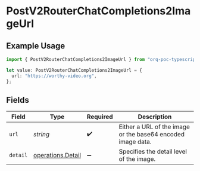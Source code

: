# PostV2RouterChatCompletions2ImageUrl

## Example Usage

```typescript
import { PostV2RouterChatCompletions2ImageUrl } from "orq-poc-typescript/models/operations";

let value: PostV2RouterChatCompletions2ImageUrl = {
  url: "https://worthy-video.org",
};
```

## Fields

| Field                                                       | Type                                                        | Required                                                    | Description                                                 |
| ----------------------------------------------------------- | ----------------------------------------------------------- | ----------------------------------------------------------- | ----------------------------------------------------------- |
| `url`                                                       | *string*                                                    | :heavy_check_mark:                                          | Either a URL of the image or the base64 encoded image data. |
| `detail`                                                    | [operations.Detail](../../models/operations/detail.md)      | :heavy_minus_sign:                                          | Specifies the detail level of the image.                    |